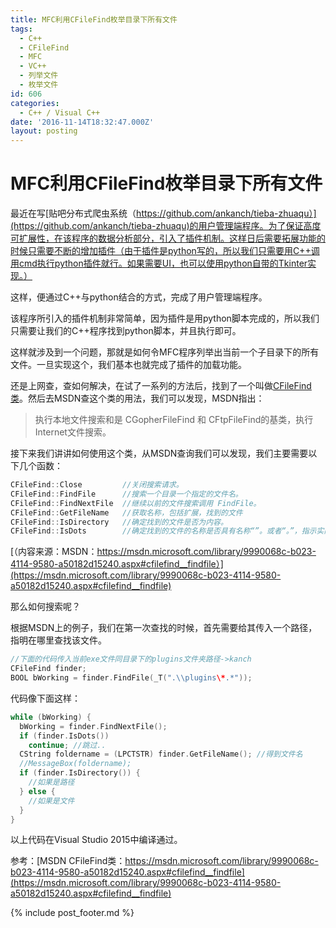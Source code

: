 ```yaml
---
title: MFC利用CFileFind枚举目录下所有文件
tags:
  - C++
  - CFileFind
  - MFC
  - VC++
  - 列举文件
  - 枚举文件
id: 606
categories:
  - C++ / Visual C++
date: '2016-11-14T18:32:47.000Z'
layout: posting
---
```


# MFC利用CFileFind枚举目录下所有文件

最近在写[贴吧分布式爬虫系统（https://github.com/ankanch/tieba-zhuaqu）](https://github.com/ankanch/tieba-zhuaqu)的用户管理端程序。为了保证高度可扩展性，在该程序的数据分析部分，引入了插件机制。这样日后需要拓展功能的时候只需要不断的增加插件（由于插件是python写的，所以我们只需要用C++调用cmd执行python插件就行。如果需要UI，也可以使用python自带的Tkinter实现。）

这样，便通过C++与python结合的方式，完成了用户管理端程序。

该程序所引入的插件机制非常简单，因为插件是用python脚本完成的，所以我们只需要让我们的C++程序找到python脚本，并且执行即可。

这样就涉及到一个问题，那就是如何令MFC程序列举出当前一个子目录下的所有文件。一旦实现这个，我们基本也就完成了插件的加载功能。

还是上网查，查如何解决，在试了一系列的方法后，找到了一个叫做[CFileFind类](https://msdn.microsoft.com/library/9990068c-b023-4114-9580-a50182d15240.aspx#cfilefind__findfile)。然后去MSDN查这个类的用法，我们可以发现，MSDN指出：


> 执行本地文件搜索和是 CGopherFileFind 和 CFtpFileFind的基类，执行Internet文件搜索。


接下来我们讲讲如何使用这个类，从MSDN查询我们可以发现，我们主要需要以下几个函数：
```c++
CFileFind::Close         //关闭搜索请求。
CFileFind::FindFile      //搜索一个目录一个指定的文件名。
CFileFind::FindNextFile  //继续以前的文件搜索调用 FindFile。
CFileFind::GetFileName   //获取名称，包括扩展，找到的文件
CFileFind::IsDirectory   //确定找到的文件是否为内容。
CFileFind::IsDots        //确定找到的文件的名称是否具有名称“”。或者“。”，指示实际上是内容。
```
[（内容来源：MSDN：https://msdn.microsoft.com/library/9990068c-b023-4114-9580-a50182d15240.aspx#cfilefind__findfile）](https://msdn.microsoft.com/library/9990068c-b023-4114-9580-a50182d15240.aspx#cfilefind__findfile)

那么如何搜索呢？

根据MSDN上的例子，我们在第一次查找的时候，首先需要给其传入一个路径，指明在哪里查找该文件。

```c++
//下面的代码传入当前exe文件同目录下的plugins文件夹路径->kanch 
CFileFind finder; 
BOOL bWorking = finder.FindFile(_T(".\\plugins\*.*"));
```

代码像下面这样：

```c++
while (bWorking) {
  bWorking = finder.FindNextFile();
  if (finder.IsDots())
    continue; //跳过.. 
  CString foldername = (LPCTSTR) finder.GetFileName(); //得到文件名 
  //MessageBox(foldername); 
  if (finder.IsDirectory()) {
    //如果是路径 
  } else {
    //如果是文件 
  }
}
```

以上代码在Visual Studio 2015中编译通过。

参考：[MSDN CFileFind类：https://msdn.microsoft.com/library/9990068c-b023-4114-9580-a50182d15240.aspx#cfilefind__findfile](https://msdn.microsoft.com/library/9990068c-b023-4114-9580-a50182d15240.aspx#cfilefind__findfile)



{% include post_footer.md %}